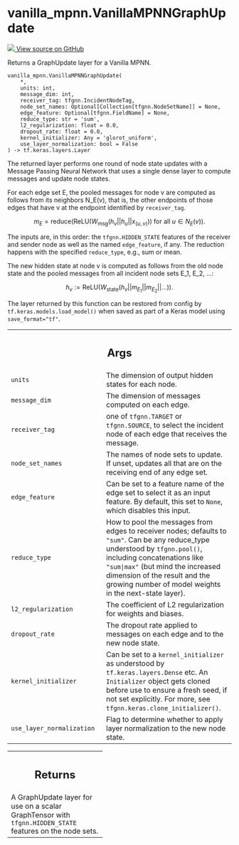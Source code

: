 # vanilla_mpnn.VanillaMPNNGraphUpdate

<!-- Insert buttons and diff -->

<a target="_blank" href="https://github.com/tensorflow/gnn/tree/master/tensorflow_gnn/models/vanilla_mpnn/layers.py#L22-L119">
<img src="https://www.tensorflow.org/images/GitHub-Mark-32px.png" /> View source
on GitHub </a>

Returns a GraphUpdate layer for a Vanilla MPNN.

<pre class="devsite-click-to-copy prettyprint lang-py tfo-signature-link">
<code>vanilla_mpnn.VanillaMPNNGraphUpdate(
    *,
    units: int,
    message_dim: int,
    receiver_tag: tfgnn.IncidentNodeTag,
    node_set_names: Optional[Collection[tfgnn.NodeSetName]] = None,
    edge_feature: Optional[tfgnn.FieldName] = None,
    reduce_type: str = &#x27;sum&#x27;,
    l2_regularization: float = 0.0,
    dropout_rate: float = 0.0,
    kernel_initializer: Any = &#x27;glorot_uniform&#x27;,
    use_layer_normalization: bool = False
) -> tf.keras.layers.Layer
</code></pre>

<!-- Placeholder for "Used in" -->

The returned layer performs one round of node state updates with a Message
Passing Neural Network that uses a single dense layer to compute messages and
update node states.

For each edge set E, the pooled messages for node v are computed as follows from
its neighbors N_E(v), that is, the other endpoints of those edges that have v at
the endpoint identified by `receiver_tag`.

$$m_E = \text{reduce}(
    \text{ReLU}(W_{\text{msg}} (h_v || h_u || x_{(u,v)}))
    \text{ for all } u \in N_E(v)).$$

The inputs are, in this order: the `tfgnn.HIDDEN_STATE` features of the receiver
and sender node as well as the named `edge_feature`, if any. The reduction
happens with the specified `reduce_type`, e.g., sum or mean.

The new hidden state at node v is computed as follows from the old node state
and the pooled messages from all incident node sets E_1, E_2, ...:

$$h_v := \text{ReLU}(
    W_{\text{state}} (h_v || m_{E_1} || m_{E_2} || \ldots)).$$

The layer returned by this function can be restored from config by
`tf.keras.models.load_model()` when saved as part of a Keras model using
`save_format="tf"`.

<!-- Tabular view -->

 <table class="responsive fixed orange">
<colgroup><col width="214px"><col></colgroup>
<tr><th colspan="2"><h2 class="add-link">Args</h2></th></tr>

<tr>
<td>
<code>units</code><a id="units"></a>
</td>
<td>
The dimension of output hidden states for each node.
</td>
</tr><tr>
<td>
<code>message_dim</code><a id="message_dim"></a>
</td>
<td>
The dimension of messages computed on each edge.
</td>
</tr><tr>
<td>
<code>receiver_tag</code><a id="receiver_tag"></a>
</td>
<td>
one of <code>tfgnn.TARGET</code> or <code>tfgnn.SOURCE</code>, to select the
incident node of each edge that receives the message.
</td>
</tr><tr>
<td>
<code>node_set_names</code><a id="node_set_names"></a>
</td>
<td>
The names of node sets to update. If unset, updates all
that are on the receiving end of any edge set.
</td>
</tr><tr>
<td>
<code>edge_feature</code><a id="edge_feature"></a>
</td>
<td>
Can be set to a feature name of the edge set to select
it as an input feature. By default, this set to <code>None</code>, which disables
this input.
</td>
</tr><tr>
<td>
<code>reduce_type</code><a id="reduce_type"></a>
</td>
<td>
How to pool the messages from edges to receiver nodes; defaults
to <code>"sum"</code>. Can be any reduce_type understood by <code>tfgnn.pool()</code>, including
concatenations like <code>"sum|max"</code> (but mind the increased dimension of the
result and the growing number of model weights in the next-state layer).
</td>
</tr><tr>
<td>
<code>l2_regularization</code><a id="l2_regularization"></a>
</td>
<td>
The coefficient of L2 regularization for weights and
biases.
</td>
</tr><tr>
<td>
<code>dropout_rate</code><a id="dropout_rate"></a>
</td>
<td>
The dropout rate applied to messages on each edge and to the
new node state.
</td>
</tr><tr>
<td>
<code>kernel_initializer</code><a id="kernel_initializer"></a>
</td>
<td>
Can be set to a <code>kernel_initializer</code> as understood
by <code>tf.keras.layers.Dense</code> etc.
An <code>Initializer</code> object gets cloned before use to ensure a fresh seed,
if not set explicitly. For more, see <code>tfgnn.keras.clone_initializer()</code>.
</td>
</tr><tr>
<td>
<code>use_layer_normalization</code><a id="use_layer_normalization"></a>
</td>
<td>
Flag to determine whether to apply layer
normalization to the new node state.
</td>
</tr>
</table>

<!-- Tabular view -->

 <table class="responsive fixed orange">
<colgroup><col width="214px"><col></colgroup>
<tr><th colspan="2"><h2 class="add-link">Returns</h2></th></tr>
<tr class="alt">
<td colspan="2">
A GraphUpdate layer for use on a scalar GraphTensor with
<code>tfgnn.HIDDEN_STATE</code> features on the node sets.
</td>
</tr>

</table>
